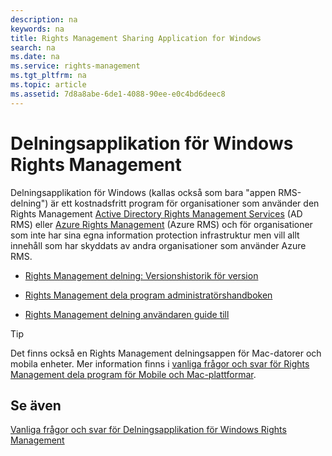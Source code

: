 ```yaml
---
description: na
keywords: na
title: Rights Management Sharing Application for Windows
search: na
ms.date: na
ms.service: rights-management
ms.tgt_pltfrm: na
ms.topic: article
ms.assetid: 7d8a8abe-6de1-4088-90ee-e0c4bd6deec8
---
```

# Delningsapplikation f&#246;r Windows Rights Management
Delningsapplikation för Windows (kallas också som bara "appen RMS-delning") är ett kostnadsfritt program för organisationer som använder den Rights Management [Active Directory Rights Management Services](https://technet.microsoft.com/library/cc772403.aspx) (AD RMS) eller [Azure Rights Management](https://technet.microsoft.com/library/jj585024.aspx) (Azure RMS) och för organisationer som inte har sina egna information protection infrastruktur men vill allt innehåll som har skyddats av andra organisationer som använder Azure RMS.

-   [Rights Management delning: Versionshistorik för version](../Topic/Rights_Management_sharing_application__Version_release_history.md)

-   [Rights Management dela program administratörshandboken](../Topic/Rights_Management_sharing_application_administrator_guide.md)

-   [Rights Management delning användaren guide till](../Topic/Rights_Management_sharing_application_user_guide.md)

> [!TIP]
> Det finns också en Rights Management delningsappen för Mac-datorer och mobila enheter. Mer information finns i [vanliga frågor och svar för Rights Management dela program för Mobile och Mac-plattformar](http://technet.microsoft.com/dn451248).

## Se även
[Vanliga frågor och svar för Delningsapplikation för Windows Rights Management](http://technet.microsoft.com/dn467883)

